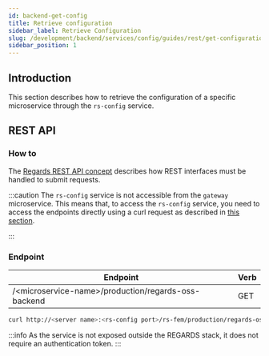```yaml
---
id: backend-get-config
title: Retrieve configuration
sidebar_label: Retrieve Configuration
slug: /development/backend/services/config/guides/rest/get-configuration
sidebar_position: 1
---
```

## Introduction

This section describes how to retrieve the configuration of a specific microservice through the `rs-config` service.

## REST API

### How to

The [Regards REST API concept](../../../../concepts/05-rest-api.md) describes how REST interfaces must be handled to
submit requests.

:::caution
The `rs-config` service is not accessible from the `gateway` microservice.
This means that, to access the `rs-config` service, you need to access the endpoints directly using a curl request 
as described in [this section](../../../../concepts/05-rest-api.md#access-microservices-directly).

:::


### Endpoint

| Endpoint                                             | Verb |
|------------------------------------------------------|------|
| /<microservice-name\>/production/regards-oss-backend | GET  |

```bash title='Example of retrieving the configuration from the rs-fem microservice'
curl http://<server name>:<rs-config port>/rs-fem/production/regards-oss-backend'
```

:::info
As the service is not exposed outside the REGARDS stack, it does not require an authentication token.
:::

